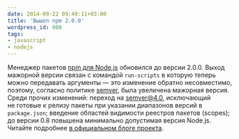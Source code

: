 ```yaml
---
date: 2014-09-22 09:49:11+03:00
title: 'Вышел npm 2.0.0'
wordpress_id: 908
tags:
- javascript
- nodejs
---
```


Менеджер пакетов [npm для Node.js](https://www.npmjs.org) обновился до версии 2.0.0. Выход мажорной версии связан с командой `run-scripts` в которую теперь можно передавать аргументы — это изменение обратно несовместимо, поэтому, согласно политике [semver](http://semver.org/), была увеличена мажорная версия. Среди прочих изменений: переход на [semver@4.0](https://www.npmjs.org/package/semver), исключающий не готовые к релизу пакеты при указании диапазонов версий в `package.json`; введение областей видимости реестров пакетов (scopes); до версии 0.8 повышена минимально допустимая версия Node.js. Читайте подробнее [в официальном блоге проекта](http://blog.npmjs.org/post/98131109725/npm-2-0-0).
